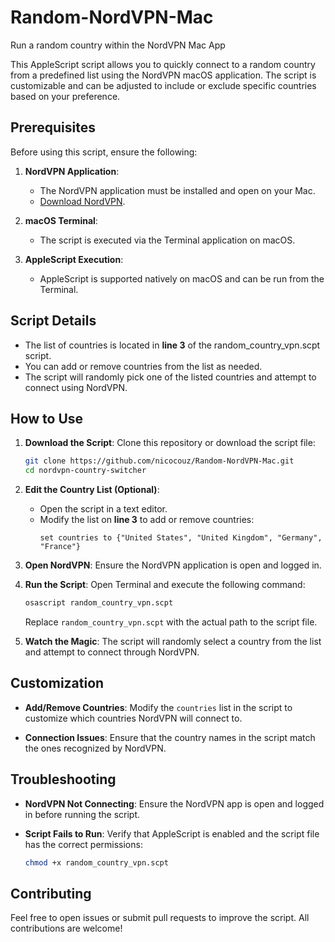 # Random-NordVPN-Mac
Run a random country within the NordVPN Mac App

This AppleScript script allows you to quickly connect to a random country from a predefined list using the NordVPN macOS application. The script is customizable and can be adjusted to include or exclude specific countries based on your preference.

## Prerequisites

Before using this script, ensure the following:

1. **NordVPN Application**:
   - The NordVPN application must be installed and open on your Mac.
   - [Download NordVPN](https://nordvpn.com/download/).

2. **macOS Terminal**:
   - The script is executed via the Terminal application on macOS.

3. **AppleScript Execution**:
   - AppleScript is supported natively on macOS and can be run from the Terminal.

## Script Details

- The list of countries is located in **line 3** of the random_country_vpn.scpt script.
- You can add or remove countries from the list as needed.
- The script will randomly pick one of the listed countries and attempt to connect using NordVPN.

## How to Use

1. **Download the Script**:
   Clone this repository or download the script file:
   ```bash
   git clone https://github.com/nicocouz/Random-NordVPN-Mac.git
   cd nordvpn-country-switcher
   ```

2. **Edit the Country List (Optional)**:
   - Open the script in a text editor.
   - Modify the list on **line 3** to add or remove countries:
     ```applescript
     set countries to {"United States", "United Kingdom", "Germany", "France"}
     ```

3. **Open NordVPN**:
   Ensure the NordVPN application is open and logged in.

4. **Run the Script**:
   Open Terminal and execute the following command:
   ```bash
   osascript random_country_vpn.scpt
   ```
   Replace `random_country_vpn.scpt` with the actual path to the script file.

5. **Watch the Magic**:
   The script will randomly select a country from the list and attempt to connect through NordVPN.

## Customization

- **Add/Remove Countries**:
  Modify the `countries` list in the script to customize which countries NordVPN will connect to.
  
- **Connection Issues**:
  Ensure that the country names in the script match the ones recognized by NordVPN.

## Troubleshooting

- **NordVPN Not Connecting**:
  Ensure the NordVPN app is open and logged in before running the script.
  
- **Script Fails to Run**:
  Verify that AppleScript is enabled and the script file has the correct permissions:
  ```bash
  chmod +x random_country_vpn.scpt
  ```

## Contributing

Feel free to open issues or submit pull requests to improve the script. All contributions are welcome!
